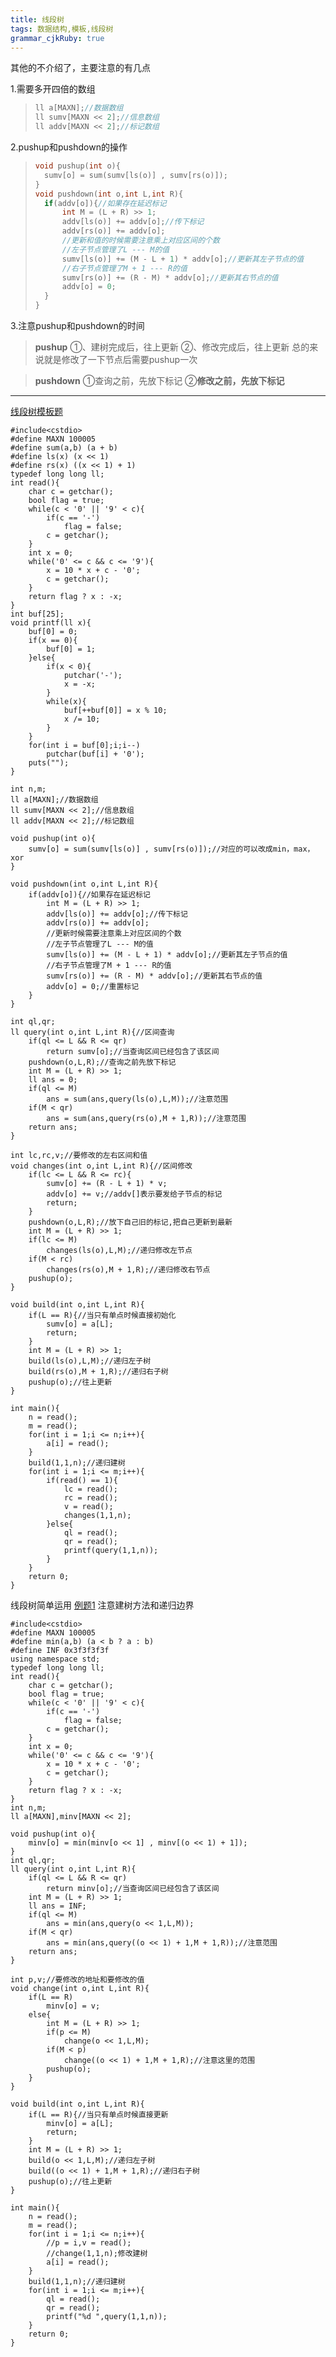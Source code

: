 ```yaml
---
title: 线段树
tags: 数据结构,模板,线段树
grammar_cjkRuby: true
---
```


其他的不介绍了，主要注意的有几点

1.需要多开四倍的数组
>~~~cpp
>ll a[MAXN];//数据数组 
>ll sumv[MAXN << 2];//信息数组 
>ll addv[MAXN << 2];//标记数组 

2.pushup和pushdown的操作
>~~~cpp
>void pushup(int o){
>	sumv[o] = sum(sumv[ls(o)] , sumv[rs(o)]);
>}
>void pushdown(int o,int L,int R){
>	if(addv[o]){//如果存在延迟标记 
>		int M = (L + R) >> 1;
>		addv[ls(o)] += addv[o];//传下标记 
>		addv[rs(o)] += addv[o];
>		//更新和值的时候需要注意乘上对应区间的个数 
>		//左子节点管理了L --- M的值 
>		sumv[ls(o)] += (M - L + 1) * addv[o];//更新其左子节点的值 
>		//右子节点管理了M + 1 --- R的值 
>		sumv[rs(o)] += (R - M) * addv[o];//更新其右节点的值 
>		addv[o] = 0;
>	}
>}

3.注意pushup和pushdown的时间
>**pushup**
>①、建树完成后，往上更新
>②、修改完成后，往上更新
>总的来说就是修改了一下节点后需要pushup一次

>**pushdown**
>①查询之前，先放下标记
>②**修改之前，先放下标记**

----------


[线段树模板题](https://www.luogu.org/problemnew/show/P3372)

```cpp?linenums
#include<cstdio>
#define MAXN 100005
#define sum(a,b) (a + b)
#define ls(x) (x << 1)
#define rs(x) ((x << 1) + 1)
typedef long long ll;
int read(){
	char c = getchar();
	bool flag = true;
	while(c < '0' || '9' < c){
		if(c == '-')
			flag = false;
		c = getchar();
	}
	int x = 0;
	while('0' <= c && c <= '9'){
		x = 10 * x + c - '0';
		c = getchar();
	}
	return flag ? x : -x;
}
int buf[25];
void printf(ll x){
	buf[0] = 0;
	if(x == 0){
		buf[0] = 1;
	}else{
		if(x < 0){
			putchar('-');
			x = -x;
		}
		while(x){
			buf[++buf[0]] = x % 10;
			x /= 10;
		}
	}
	for(int i = buf[0];i;i--)
		putchar(buf[i] + '0');
	puts("");
}

int n,m;
ll a[MAXN];//数据数组 
ll sumv[MAXN << 2];//信息数组 
ll addv[MAXN << 2];//标记数组 

void pushup(int o){
	sumv[o] = sum(sumv[ls(o)] , sumv[rs(o)]);//对应的可以改成min，max，xor 
}

void pushdown(int o,int L,int R){
	if(addv[o]){//如果存在延迟标记 
		int M = (L + R) >> 1;
		addv[ls(o)] += addv[o];//传下标记 
		addv[rs(o)] += addv[o];
		//更新时候需要注意乘上对应区间的个数 
		//左子节点管理了L --- M的值 
		sumv[ls(o)] += (M - L + 1) * addv[o];//更新其左子节点的值 
		//右子节点管理了M + 1 --- R的值 
		sumv[rs(o)] += (R - M) * addv[o];//更新其右节点的值 
		addv[o] = 0;//重置标记 
	}
} 

int ql,qr;
ll query(int o,int L,int R){//区间查询 
	if(ql <= L && R <= qr)
		return sumv[o];//当查询区间已经包含了该区间 
	pushdown(o,L,R);//查询之前先放下标记 
	int M = (L + R) >> 1;
	ll ans = 0;
	if(ql <= M)
		ans = sum(ans,query(ls(o),L,M));//注意范围
	if(M < qr)
		ans = sum(ans,query(rs(o),M + 1,R));//注意范围
	return ans;
}

int lc,rc,v;//要修改的左右区间和值 
void changes(int o,int L,int R){//区间修改 
	if(lc <= L && R <= rc){
		sumv[o] += (R - L + 1) * v;
		addv[o] += v;//addv[]表示要发给子节点的标记
		return;
	}
	pushdown(o,L,R);//放下自己旧的标记,把自己更新到最新
	int M = (L + R) >> 1;
	if(lc <= M)
		changes(ls(o),L,M);//递归修改左节点 
	if(M < rc)
		changes(rs(o),M + 1,R);//递归修改右节点 
	pushup(o);
}

void build(int o,int L,int R){
	if(L == R){//当只有单点时候直接初始化
		sumv[o] = a[L];
		return;
	}
	int M = (L + R) >> 1;
	build(ls(o),L,M);//递归左子树 
	build(rs(o),M + 1,R);//递归右子树 
	pushup(o);//往上更新 
}

int main(){
	n = read();
	m = read();
	for(int i = 1;i <= n;i++){
		a[i] = read();
	}
	build(1,1,n);//递归建树
	for(int i = 1;i <= m;i++){
		if(read() == 1){
			lc = read();
			rc = read();
			v = read();
			changes(1,1,n);
		}else{
			ql = read();
			qr = read();
			printf(query(1,1,n));
		}
	}
	return 0;
} 
```

线段树简单运用
[例题1](https://www.luogu.org/problemnew/show/P1816)
注意建树方法和递归边界
```cpp?linenums
#include<cstdio>
#define MAXN 100005
#define min(a,b) (a < b ? a : b)
#define INF 0x3f3f3f3f
using namespace std;
typedef long long ll;
int read(){
	char c = getchar();
	bool flag = true;
	while(c < '0' || '9' < c){
		if(c == '-')
			flag = false;
		c = getchar();
	}
	int x = 0;
	while('0' <= c && c <= '9'){
		x = 10 * x + c - '0';
		c = getchar();
	}
	return flag ? x : -x;
}
int n,m;
ll a[MAXN],minv[MAXN << 2];

void pushup(int o){
	minv[o] = min(minv[o << 1] , minv[(o << 1) + 1]);
}
int ql,qr;
ll query(int o,int L,int R){
	if(ql <= L && R <= qr)
		return minv[o];//当查询区间已经包含了该区间 
	int M = (L + R) >> 1;
	ll ans = INF;
	if(ql <= M)
		ans = min(ans,query(o << 1,L,M));
	if(M < qr)
		ans = min(ans,query((o << 1) + 1,M + 1,R));//注意范围 
	return ans;
}

int p,v;//要修改的地址和要修改的值 
void change(int o,int L,int R){
	if(L == R)
		minv[o] = v;
	else{
		int M = (L + R) >> 1;
		if(p <= M)
			change(o << 1,L,M);
		if(M < p)
			change((o << 1) + 1,M + 1,R);//注意这里的范围 
		pushup(o);
	}
}

void build(int o,int L,int R){
	if(L == R){//当只有单点时候直接更新 
		minv[o] = a[L];
		return;
	}
	int M = (L + R) >> 1;
	build(o << 1,L,M);//递归左子树 
	build((o << 1) + 1,M + 1,R);//递归右子树 
	pushup(o);//往上更新 
} 

int main(){
	n = read();
	m = read();
	for(int i = 1;i <= n;i++){
		//p = i,v = read();
		//change(1,1,n);修改建树 
		a[i] = read();
	}
	build(1,1,n);//递归建树 
	for(int i = 1;i <= m;i++){
		ql = read();
		qr = read();
		printf("%d ",query(1,1,n));
	}
	return 0;
} 
```